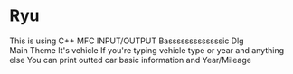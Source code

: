# Ryu
This is using C++ MFC INPUT/OUTPUT Basssssssssssssic Dlg \
Main Theme It's vehicle 
If you're typing vehicle type or year and anything else 
You can print outted car basic information and Year/Mileage
